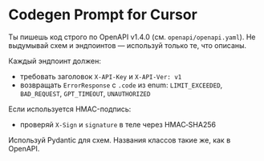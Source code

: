 # Codegen Prompt for Cursor

Ты пишешь код строго по OpenAPI v1.4.0 (см. `openapi/openapi.yaml`).
Не выдумывай схем и эндпоинтов — используй только те, что описаны.

Каждый эндпоинт должен:
- требовать заголовок `X-API-Key` и `X-API-Ver: v1`
- возвращать `ErrorResponse` с `.code` из enum: `LIMIT_EXCEEDED`, `BAD_REQUEST`, `GPT_TIMEOUT`, `UNAUTHORIZED`

Если используется HMAC-подпись:
- проверяй `X-Sign` и `signature` в теле через HMAC‑SHA256

Используй Pydantic для схем. Названия классов такие же, как в OpenAPI.

